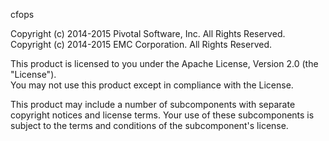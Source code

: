 cfops

Copyright (c) 2014-2015 Pivotal Software, Inc. All Rights Reserved.
Copyright (c) 2014-2015 EMC Corporation. All Rights Reserved.

This product is licensed to you under the Apache License, Version 2.0 (the "License").  
You may not use this product except in compliance with the License.  

This product may include a number of subcomponents with separate copyright notices 
and license terms. Your use of these subcomponents is subject to the terms and 
conditions of the subcomponent's license. 
